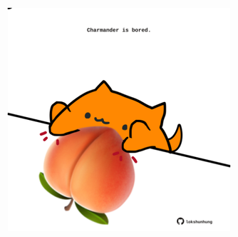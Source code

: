 <!-- built at 19/05/2023, 16:01:00 UTC -->
<p align="center">
  <img width="500" height="500" src="./ReadmeImage.svg">
</p>
